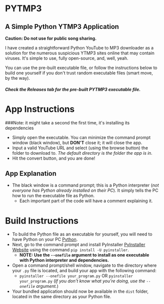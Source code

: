 # PYTMP3

## A Simple Python YTMP3 Application

**Caution: Do not use for public song sharing.**

I have created a straightforward Python YouTube to MP3 downloader as a solution for the numerous suspicious YTMP3 sites online that may contain viruses. It's simple to use, fully open-source, and, well, yeah.

You can use the pre-built executable file, or follow the instructions below to build one yourself if you don't trust random executable files (smart move, by the way).

##### Check the Releases tab for the pre-built PYTMP3 executable file.

# App Instructions  
###Note: it might take a second the first time, it's installing its dependencies
- Simply open the executable. You can minimize the command prompt window (black window), but **DON'T** close it; it will close the app.
- Input a valid YouTube URL and select (using the browse button) the folder to download to. *The default directory is the folder the app is in.*
- Hit the convert button, and you are done!

## App Explanation

- The black window is a command prompt; this is a Python interpreter (*not everyone has Python already installed on their PC*). It simply tells the PC how to run the executable file as Python.
  - Each important part of the code will have a comment explaining it.

# Build Instructions

- To build the Python file as an executable for yourself, you will need to have Python on your PC [Python](https://python.org).
- Next, go to the command prompt and install PyInstaller [PyInstaller Website](https://pyinstaller.org/en/stable/) using the command `pip install -U pyinstaller`.
  - **NOTE: Use the `--onefile` argument to install as one executable with Python interpreter and dependencies.**
- Open a command prompt/shell window, navigate to the directory where your `.py` file is located, and build your app with the following command:
  - `pyinstaller --onefile your_program.py` OR `pyinstaller your_program.py` (*If you don't know what you're doing, use the `--onefile` argument.*)
- Your bundled application should now be available in the `dist` folder, located in the same directory as your Python file.
